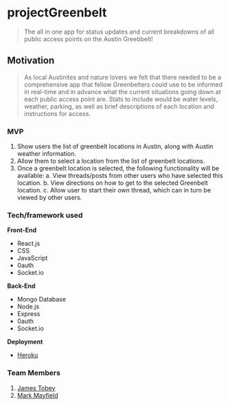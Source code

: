 # projectGreenbelt

> The all in one app for status updates and current breakdowns of all public access points on the Austin Greebbelt!

## Motivation

> As local Austinites and nature lovers we felt that there needed to be a comprehensive app that fellow Greenbelters could use to be informed in real-time and in advance what the current situations going down at each public access point are. Stats to include would be water levels, weather, parking, as well as brief descriptions of each location and instructions for access. 

###

### MVP

1. Show users the list of greenbelt locations in Austin, along with Austin weather information.
2. Allow them to select a location from the list of greenbelt locations.
3. Once a greenbelt location is selected, the following functionality will be available:
a. View threads/posts from other users who have selected this location. 
b. View directions on how to get to the selected Greenbelt location.
c. Allow user to start their own thread, which can in turn be viewed by other users.

### Tech/framework used

<b>Front-End</b>
- React.js
- CSS
- JavaScript
- 0auth
- Socket.io


<b>Back-End</b>
- Mongo Database
- Node.js
- Express
- 0auth
- Socket.io
  
<b>Deployment</b>
- [Heroku](https://projectgreenbelt.herokuapp.com/)
  
### Team Members
1. [James Tobey](https://github.com/jctobey)
2. [Mark Mayfield](https://github.com/themarcusaurelius)
